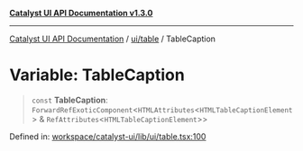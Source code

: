 [**Catalyst UI API Documentation v1.3.0**](../../../README.md)

---

[Catalyst UI API Documentation](../../../README.md) / [ui/table](../README.md) / TableCaption

# Variable: TableCaption

> `const` **TableCaption**: `ForwardRefExoticComponent`\<`HTMLAttributes`\<`HTMLTableCaptionElement`\> & `RefAttributes`\<`HTMLTableCaptionElement`\>\>

Defined in: [workspace/catalyst-ui/lib/ui/table.tsx:100](https://github.com/TheBranchDriftCatalyst/catalyst-ui/blob/main/lib/ui/table.tsx#L100)

